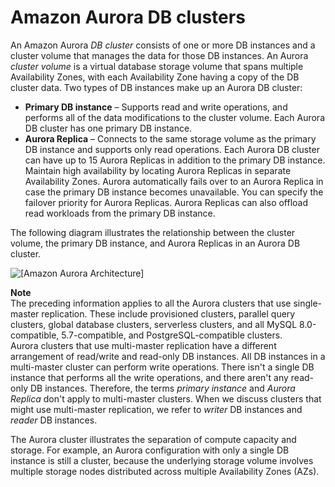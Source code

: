 # Amazon Aurora DB clusters<a name="Aurora.Overview"></a>

An Amazon Aurora *DB cluster* consists of one or more DB instances and a cluster volume that manages the data for those DB instances\. An Aurora *cluster volume* is a virtual database storage volume that spans multiple Availability Zones, with each Availability Zone having a copy of the DB cluster data\. Two types of DB instances make up an Aurora DB cluster:
+ **Primary DB instance** – Supports read and write operations, and performs all of the data modifications to the cluster volume\. Each Aurora DB cluster has one primary DB instance\.
+ **Aurora Replica** – Connects to the same storage volume as the primary DB instance and supports only read operations\. Each Aurora DB cluster can have up to 15 Aurora Replicas in addition to the primary DB instance\. Maintain high availability by locating Aurora Replicas in separate Availability Zones\. Aurora automatically fails over to an Aurora Replica in case the primary DB instance becomes unavailable\. You can specify the failover priority for Aurora Replicas\. Aurora Replicas can also offload read workloads from the primary DB instance\.

The following diagram illustrates the relationship between the cluster volume, the primary DB instance, and Aurora Replicas in an Aurora DB cluster\.

![\[Amazon Aurora Architecture\]](http://docs.aws.amazon.com/AmazonRDS/latest/AuroraUserGuide/images/AuroraArch001.png)

**Note**  
The preceding information applies to all the Aurora clusters that use single\-master replication\. These include provisioned clusters, parallel query clusters, global database clusters, serverless clusters, and all MySQL 8\.0\-compatible, 5\.7\-compatible, and PostgreSQL\-compatible clusters\.  
Aurora clusters that use multi\-master replication have a different arrangement of read/write and read\-only DB instances\. All DB instances in a multi\-master cluster can perform write operations\. There isn't a single DB instance that performs all the write operations, and there aren't any read\-only DB instances\. Therefore, the terms *primary instance* and *Aurora Replica* don't apply to multi\-master clusters\. When we discuss clusters that might use multi\-master replication, we refer to *writer* DB instances and *reader* DB instances\.

The Aurora cluster illustrates the separation of compute capacity and storage\. For example, an Aurora configuration with only a single DB instance is still a cluster, because the underlying storage volume involves multiple storage nodes distributed across multiple Availability Zones \(AZs\)\.